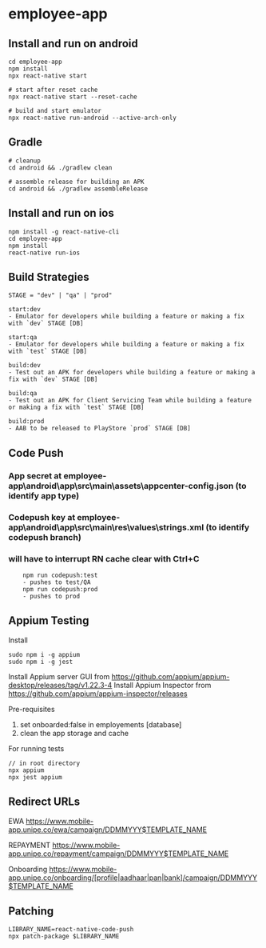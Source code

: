 # employee-app

## Install and run on android

```
cd employee-app
npm install
npx react-native start

# start after reset cache
npx react-native start --reset-cache

# build and start emulator
npx react-native run-android --active-arch-only
```

## Gradle

```
# cleanup
cd android && ./gradlew clean

# assemble release for building an APK
cd android && ./gradlew assembleRelease
```

## Install and run on ios

```
npm install -g react-native-cli
cd employee-app
npm install
react-native run-ios
```

## Build Strategies

`STAGE = "dev" | "qa" | "prod"`

```
start:dev
- Emulator for developers while building a feature or making a fix with `dev` STAGE [DB]

start:qa
- Emulator for developers while building a feature or making a fix with `test` STAGE [DB]

build:dev
- Test out an APK for developers while building a feature or making a fix with `dev` STAGE [DB]

build:qa
- Test out an APK for Client Servicing Team while building a feature or making a fix with `test` STAGE [DB]

build:prod
- AAB to be released to PlayStore `prod` STAGE [DB]
```

## Code Push

### App secret at employee-app\android\app\src\main\assets\appcenter-config.json (to identify app type)

### Codepush key at employee-app\android\app\src\main\res\values\strings.xml (to identify codepush branch)

### will have to interrupt RN cache clear with Ctrl+C

```
    npm run codepush:test
    - pushes to test/QA
    npm run codepush:prod
    - pushes to prod
```

## Appium Testing

Install

```
sudo npm i -g appium
sudo npm i -g jest
```

Install Appium server GUI from https://github.com/appium/appium-desktop/releases/tag/v1.22.3-4
Install Appium Inspector from https://github.com/appium/appium-inspector/releases

Pre-requisites

1. set onboarded:false in employements [database]
2. clean the app storage and cache

For running tests

```
// in root directory
npx appium
npx jest appium
```

## Redirect URLs

EWA
https://www.mobile-app.unipe.co/ewa/campaign/DDMMYYY$TEMPLATE_NAME

REPAYMENT
https://www.mobile-app.unipe.co/repayment/campaign/DDMMYYY$TEMPLATE_NAME

Onboarding
https://www.mobile-app.unipe.co/onboarding/[profile|aadhaar|pan|bank]/campaign/DDMMYYY$TEMPLATE_NAME

## Patching

```
LIBRARY_NAME=react-native-code-push
npx patch-package $LIBRARY_NAME

```
